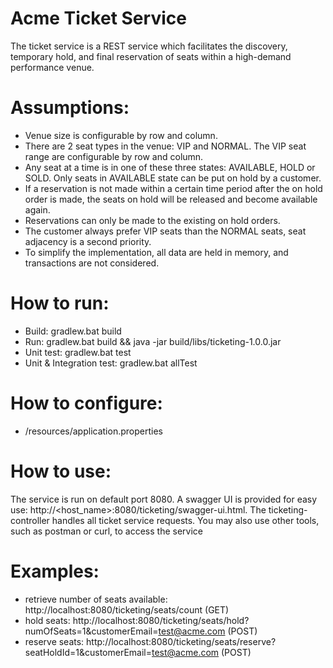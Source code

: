 # Acme Ticket Service
The ticket service is a REST service which facilitates the discovery, temporary hold, and final reservation of seats within a high-demand performance venue.

# Assumptions:
* Venue size is configurable by row and column.
* There are 2 seat types in the venue: VIP and NORMAL. The VIP seat range are configurable by row and column.
* Any seat at a time is in one of these three states: AVAILABLE, HOLD or SOLD. Only seats in AVAILABLE state can be put on hold by a customer.
* If a reservation is not made within a certain time period after the on hold order is made, the seats on hold will be released and become available again.
* Reservations can only be made to the existing on hold orders.
* The customer always prefer VIP seats than the NORMAL seats, seat adjacency is a second priority.
* To simplify the implementation, all data are held in memory, and transactions are not considered.

# How to run:
* Build: gradlew.bat build
* Run: gradlew.bat build && java -jar build/libs/ticketing-1.0.0.jar
* Unit test: gradlew.bat test
* Unit & Integration test: gradlew.bat allTest

# How to configure:
* /resources/application.properties

# How to use:
The service is run on default port 8080. A swagger UI is provided for easy use: http://<host_name>:8080/ticketing/swagger-ui.html. The ticketing-controller handles all ticket service requests.
You may also use other tools, such as postman or curl, to access the service

# Examples:
* retrieve number of seats available: http://localhost:8080/ticketing/seats/count (GET)
* hold seats: http://localhost:8080/ticketing/seats/hold?numOfSeats=1&customerEmail=test@acme.com (POST)
* reserve seats: http://localhost:8080/ticketing/seats/reserve?seatHoldId=1&customerEmail=test@acme.com (POST)





